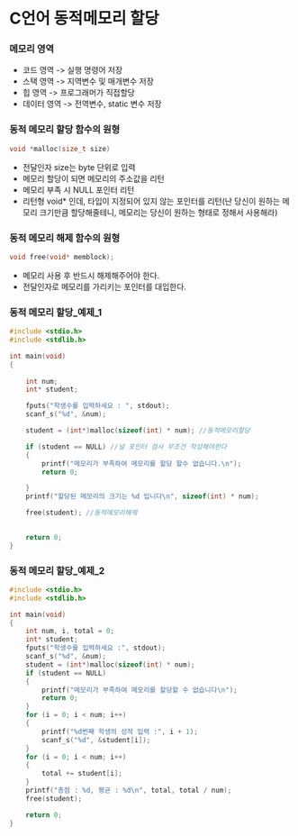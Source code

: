 # C언어 동적메모리 할당
### 메모리 영역
- 코드 영역 -> 실행 명령어 저장
- 스택 영역 -> 지역변수 및 매개변수 저장
- 힙 영역 -> 프로그래머가 직접할당
- 데이터 영역 -> 전역변수, static 변수 저장

### 동적 메모리 할당 함수의 원형
```c
void *malloc(size_t size)
```
- 전달인자 size는 byte 단위로 입력
- 메모리 할당이 되면 메모리의 주소값을 리턴
- 메모리 부족 시 NULL 포인터 리턴
- 리턴형 void* 인데, 타입이 지정되어 있지 않는 포인터를 리턴(난 당신이 원하는 메모리 크기만큼 할당해줄테니, 메모리는 당신이 원하는 형태로 정해서 사용해라)

### 동적 메모리 해제 함수의 원형
```c
void free(void* memblock);
```
- 메모리 사용 후 반드시 해제해주어야 한다.
- 전달인자로 메모리를 가리키는 포인터를 대입한다.

### 동적 메모리 할당_예제_1
```c
#include <stdio.h>
#include <stdlib.h>

int main(void)
{
	
	int num;
	int* student;

	fputs("학생수를 입력하세요 : ", stdout);
	scanf_s("%d", &num);

	student = (int*)malloc(sizeof(int) * num); //동적메모리할당

	if (student == NULL) //널 포인터 검사 무조건 작성해야한다 
	{
		printf("메모리가 부족하여 메모리를 할당 할수 없습니다.\n");
		return 0;

	}
	printf("할당된 메모리의 크기는 %d 입니다\n", sizeof(int) * num);

	free(student); //동적메모리해제

		
	return 0;
} 
```
### 동적 메모리 할당_예제_2
```c
#include <stdio.h>
#include <stdlib.h>

int main(void)
{
	int num, i, total = 0;
	int* student;
	fputs("학생수를 입력하세요 :", stdout);
	scanf_s("%d", &num);
	student = (int*)malloc(sizeof(int) * num);
	if (student == NULL)
	{
		printf("메모리가 부족하여 메모리를 할당할 수 없습니다\n");
		return 0;
	}
	for (i = 0; i < num; i++)
	{
		printf("%d번째 학생의 성적 입력 :", i + 1);
		scanf_s("%d", &student[i]);
	}
	for (i = 0; i < num; i++)
	{
		total += student[i];
	}
	printf("총점 : %d, 평균 : %d\n", total, total / num);
	free(student);

	return 0;
} 
```
